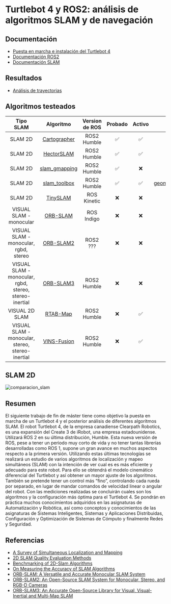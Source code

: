 # Turtlebot 4 y ROS2: análisis de algoritmos SLAM y de navegación

## Documentación
- [Puesta en marcha e instalación del Turtlebot 4](docs/conexi%C3%B3n_PC_turtlebot.md)
- [Documentación ROS2](docs/ros2_documentacion.md)
- [Documentación SLAM](docs/SLAM_documentacion.md)

## Resultados

- [Análisis de trayectorias](docs/análisis_trayectorias.md)

## Algoritmos testeados

<div align="center">
  
|Tipo SLAM|Algoritmo|Version de ROS|Probado|Activo|Formato Pose|
|:---:|:---:|:---:|:---:|:---:|:---:|
|SLAM 2D| [Cartographer](https://github.com/ros2/cartographer_ros) | ROS2 Humble |✅|✅|[visualization_msgs/msg/MarkerArray](https://docs.ros.org/en/noetic/api/visualization_msgs/html/msg/MarkerArray.html)|
|SLAM 2D| [HectorSLAM](https://github.com/RRL-ALeRT/hector_slam_ros2) | ROS2 Humble |✅|✅|[geometry_msgs/msg/PoseStamped](https://docs.ros.org/en/lunar/api/geometry_msgs/html/msg/PoseStamped.html)
|SLAM 2D| [slam_gmapping](https://github.com/Project-MANAS/slam_gmapping) | ROS2 Humble |✅|❌|----|
|SLAM 2D| [slam_toolbox](https://github.com/SteveMacenski/slam_toolbox) | ROS2 Humble |✅|✅|[geometry_msgs/msg/PoseWithCovarianceStamped](https://docs.ros.org/en/noetic/api/geometry_msgs/html/msg/PoseWithCovarianceStamped.html)
|SLAM 2D| [TinySLAM](https://github.com/OSLL/tiny-slam-ros-cpp) | ROS Kinetic  |❌|❌|----|
|VISUAL SLAM - monocular| [ORB-SLAM](https://github.com/OpenSLAM-org/openslam_orbslam) | ROS Indigo  |❌|❌|
|VISUAL SLAM - monocular, rgbd, stereo| [ORB-SLAM2](https://github.com/appliedAI-Initiative/orb_slam_2_ros/tree/ros2) | ROS2 ??? |❌|❌|
|VISUAL SLAM - monocular, rgbd, stereo, stereo-inertial| [ORB-SLAM3](https://github.com/zang09/ORB_SLAM3_ROS2/tree/humble) | ROS2 Humble |❌|❌|
|VISUAL 2D SLAM| [RTAB-Map](https://github.com/introlab/rtabmap_ros/tree/ros2#rtabmap_ros) | ROS2 Humble  |❌|✅|
|VISUAL SLAM - monocular, stereo, stereo-inertial| [VINS-Fusion](https://github.com/zinuok/VINS-Fusion-ROS2) | ROS2 Humble  |❌|✅|

</div>

## SLAM 2D

![comparacion_slam](https://github.com/Fran-FC/TFM_turtlebot4/assets/72190914/b5a3958b-11cc-4957-a29b-06551ec91b49)

## Resumen
El siguiente trabajo de fin de máster tiene como objetivo la puesta en marcha de un Turtlebot 4 y el posterior análisis de diferentes algoritmos SLAM. El robot Turtlebot 4, de la empresa canadiense Clearpath Robotics, es una expansión del Create 3 de iRobot, una empresa estadounidense. Utilizará ROS 2 en su última distribución, Humble. Esta nueva versión de ROS, pese a tener un periodo muy corto de vida y no tener tantas librerías desarrolladas como ROS 1, supone un gran avance en muchos aspectos respecto a la primera versión. Utilizando estas últimas tecnologías se realizará un estudio de varios algoritmos de localización y mapeo simultáneos (SLAM) con la intención de ver cual es es más eficiente y adecuado para este robot. Para ello se obtendrá el modelo cinemático diferencial del Turtlebot y así obtener un mayor ajuste de los algoritmos. También se pretende tener un control más “fino”, controlando cada rueda por separado, en lugar de mandar comandos de velocidad linear o angular del robot. Con las mediciones realizadas se concluirán cuales son los algoritmos y la configuración más óptima para el Turtlebot 4. Se pondrán en práctica muchos conocimientos adquiridos en las asignaturas de Automatización y Robótica, así como conceptos y conocimientos de las asignaturas de Sistemas Inteligentes, Sistemas y Aplicaciones Distribuidas, Configuración y Optimización de Sistemas de Cómputo y finalmente Redes y Seguridad. 

## Referencias
- [A Survey of Simultaneous Localization and Mapping](https://arxiv.org/pdf/1909.05214v3.pdf)
- [2D SLAM Quality Evaluation Methods](https://arxiv.org/pdf/1708.02354.pdf)
- [Benchmarking of 2D-Slam Algorithms](http://www.acro.be/downloadvrij/Benchmark_2D_SLAM.pdf)
- [On Measuring the Accuracy of SLAM Algorithms](http://www2.informatik.uni-freiburg.de/~stachnis/pdf/kuemmerle09auro.pdf)
- [ORB-SLAM: A Versatile and Accurate Monocular SLAM System](https://ieeexplore.ieee.org/stamp/stamp.jsp?tp=&arnumber=7219438)
- [ORB-SLAM2: An Open-Source SLAM System for Monocular, Stereo, and RGB-D Cameras](https://ieeexplore.ieee.org/stamp/stamp.jsp?tp=&arnumber=7946260)
- [ORB-SLAM3: An Accurate Open-Source Library for Visual, Visual-Inertial and Multi-Map SLAM](https://arxiv.org/pdf/2007.11898.pdf)
